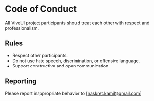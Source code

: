 # Code of Conduct

All ViveUI project participants should treat each other with respect and professionalism.

## Rules

- Respect other participants.
- Do not use hate speech, discrimination, or offensive language.
- Support constructive and open communication.

## Reporting

Please report inappropriate behavior to [naskret.kamil@gmail.com]
